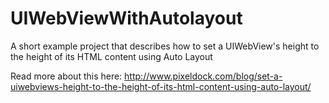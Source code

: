 # UIWebViewWithAutolayout
A short example project that describes how to set a UIWebView's height to the height of its HTML content using Auto Layout

Read more about this here: http://www.pixeldock.com/blog/set-a-uiwebviews-height-to-the-height-of-its-html-content-using-auto-layout/
